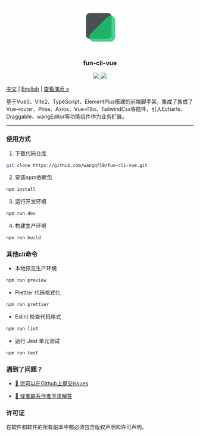 <p align="center">
  <img src="docs/logo.png" alt="Logo" width="120" height="auto">
</p>

<h3 align="center">fun-cli-vue</h3>

<p align="center">
  <a href="">
    <img src="https://img.shields.io/github/license/wangqf19/fun-cli-vue">
  </a>
  <a href="https://www.npmjs.com/package/fun-cli-vue">
    <img src="https://img.shields.io/npm/v/fun-cli-vue">
  </a>
  <br>
</p>


[中文](/README.zh.md) | [English](/README.md) | [查看演示 »](https://wangqf19.github.io/fun-cli-vue/)

基于Vue3、Vite2、TypeScript、ElementPlus搭建的前端脚手架，集成了集成了Vue-router、Pinia、Axios、Vue-i18n、TailwindCss等插件，引入Echarts、Draggable、wangEditor等功能组件作为业务扩展。

-----------------------------
 
### 使用方式

1. 下载代码仓库

```sh
git clone https://github.com/wangqf19/fun-cli-vue.git
```

2. 安装npm依赖包
   
```sh
npm install
```

3. 运行开发环境

```sh
npm run dev
```

4. 构建生产环境

```sh
npm run build
```

### 其他cli命令

- 本地预览生产环境

```sh
npm run preview
```

- Prettier 代码格式化

```sh
npm run prettier
```

- Eslint 检查代码格式

```sh
npm run lint
```

- 运行 Jest 单元测试

```sh
npm run test
```


### 遇到了问题？

- [🧩 您可以在Github上提交issues  ](https://github.com/wangqf19/fun-cli-vue/issues)

- <a href="mailto:wangqf19@189.cn">📮 或者联系作者寻求解答</a>

### 许可证

在软件和软件的所有副本中都必须包含版权声明和许可声明。
